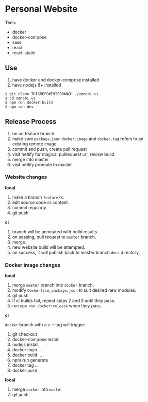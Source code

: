 # Personal Website

Tech:
- docker
- docker-compose
- sass
- react
- react-static

## Use

1. have docker and docker-compose installed
2. have nodejs 8+ installed

```
$ git clone THISREPO#THISBRANCH ./zenobi.us
$ cd zenobi.us
$ npm run docker:build
$ npm run dev
```

## Release Process

1. be on feature branch
2. make sure `package.json` `docker.image` and `docker.tag` refers to an existing remote image
3. commit and push, create pull request
4. visit netlify for magical pullrequest url, review build
5. merge into master
6. visit netlify promote to master

### Website changes

__local__

1. make a branch `feature/X`.
2. edit source code or content.
3. commit regularly.
4. git push

__ci__

1. branch will be annotated with build results.
2. on passing, pull request to `master` branch.
3. merge.
4. new website build will be attempted.
5. on success, it will publish back to master branch `docs` directory.

### Docker image changes

__local__

1. merge `master` branch into `docker` branch.
2. modify `Dockerfile`, `package.json` to suit desired new modules.
3. git push
4. if ci builds fail, repeat steps 2 and 3 until they pass.
5. run `npm run docker:release` when they pass.

__ci__

`docker` branch with a `v.*` tag will trigger:

1. git checkout
2. docker-compose install
3. nodejs install
4. docker login ...
5. docker build ...
6. npm run generate
7. docker tag ...
8. docker push

__local__

1. merge `docker` into `master`
2. git push

